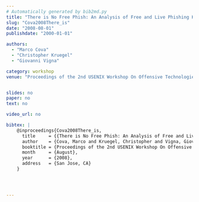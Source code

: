 ```yaml
---
# Automatically generated by bib2md.py
title: "There is No Free Phish: An Analysis of Free and Live Phishing Kits"
slug: "Cova2008There_is"
date: "2008-08-01"
publishdate: "2000-01-01"

authors:
  - "Marco Cova"
  - "Christopher Kruegel"
  - "Giovanni Vigna"

category: workshop
venue: "Proceedings of the 2nd USENIX Workshop On Offensive Technologies (WOOT)"


slides: no
paper: no
text: no

video_url: no

bibtex: |
    @inproceedings{Cova2008There_is,
      title     = {{There is No Free Phish: An Analysis of Free and Live Phishing Kits}},
      author    = {Cova, Marco and Kruegel, Christopher and Vigna, Giovanni},
      booktitle = {Proceedings of the 2nd USENIX Workshop On Offensive Technologies (WOOT)},
      month     = {August},
      year      = {2008},
      address   = {San Jose, CA}
    }




---
```


